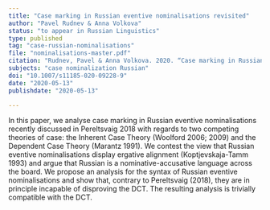 ```yaml
---
title: "Case marking in Russian eventive nominalisations revisited"
author: "Pavel Rudnev & Anna Volkova"
status: "to appear in Russian Linguistics"
type: published
tag: "case-russian-nominalisations"
file: "nominalisations-master.pdf"
citation: "Rudnev, Pavel & Anna Volkova. 2020. “Case marking in Russian eventive nominalisations revisited.” <em>Russian Linguistics</em> 44(2): 157–175."
subjects: "case nominalization Russian"
doi: "10.1007/s11185-020-09228-9"
date: "2020-05-13"
publishdate: "2020-05-13"

---
```


In this paper, we analyse case marking in Russian eventive nominalisations recently discussed in Pereltsvaig 2018 with regards to two competing theories of case: the Inherent Case Theory (Woolford 2006; 2009) and the Dependent Case Theory (Marantz 1991). We contest the view that Russian eventive nominalisations display ergative alignment (Koptjevskaja-Tamm 1993) and argue that Russian is a nominative-accusative language across the board. We propose an analysis for the syntax of Russian eventive nominalisations and show that, contrary to Pereltsvaig (2018), they are in principle incapable of disproving the DCT. The resulting analysis is trivially compatible with the DCT.
